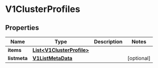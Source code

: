# V1ClusterProfiles

## Properties
Name | Type | Description | Notes
------------ | ------------- | ------------- | -------------
**items** | [**List&lt;V1ClusterProfile&gt;**](V1ClusterProfile.md) |  | 
**listmeta** | [**V1ListMetaData**](V1ListMetaData.md) |  |  [optional]
